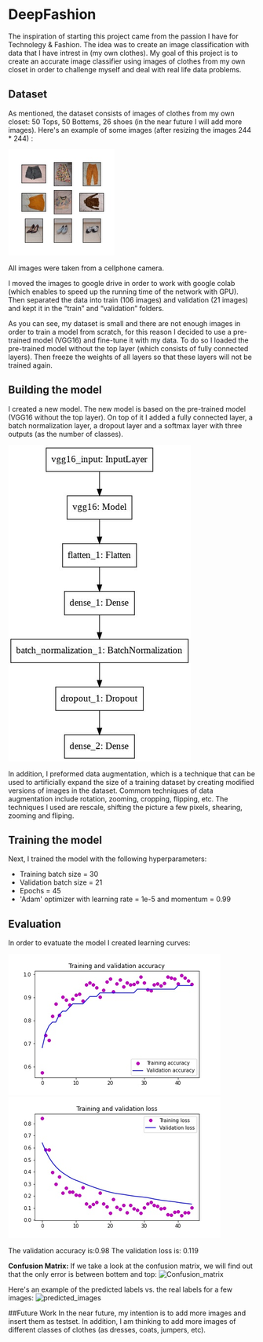 # DeepFashion

The inspiration of starting this project came from the passion I have for Technolegy & Fashion.
The idea was to create an image classification with data that I have intrest in (my own clothes).
My goal of this project is to create an accurate image classifier using images of clothes from my own closet
in order to challenge myself and deal with real life data problems.

## Dataset 
As mentioned, the dataset consists of images of clothes from my own closet: 50 Tops, 50 Bottems, 26 shoes (in the near future I will add more images).
Here's an example of some images (after resizing the images 244 * 244) :

![DeepFashionVGG16_presenting_imgs](<Evaluation_Images/DeepFashionVGG16_presenting_imgs.jpg>)

All images were taken from a cellphone camera.

I moved the images to google drive in order to work with google colab (which enables to speed up the running time of the network with GPU).
Then separated the data into train (106 images) and validation (21 images) and kept it in the “train” and “validation” folders. 

As you can see, my dataset is small and there are not enough images in order to train a model from scratch, for this reason I decided to use a pre-trained model (VGG16) and fine-tune it with my data. To do so I loaded the pre-trained model without the top layer (which consists of fully connected layers). Then freeze the weights of all layers so that these layers will not be trained again.

## Building the model
I created a new model. The new model is based on the pre-trained model (VGG16 without the top layer). On top of it I added a fully connected layer, a batch normalization layer, a dropout layer and a softmax layer with three outputs (as the number of classes).

![summary_model](<Evaluation_Images/model_summary.jpg>)


In addition, I preformed data augmentation, which is a technique that can be used to artificially expand the size of a training dataset by creating modified versions of images in the dataset. Commom techniques of data augmentation include rotation, zooming, cropping, flipping, etc. The techniques I used are rescale, shifting the picture a few pixels, shearing, zooming and fliping.

## Training the model
Next, I trained the model with the following hyperparameters:
* Training batch size = 30
* Validation batch size = 21
* Epochs = 45
* 'Adam' optimizer with learning rate = 1e-5 and momentum = 0.99

## Evaluation 
In order to evatuate the model I created learning curves:

![Learning Curves - Accuracy](<Evaluation_Images/Curves1.jpg>)
![Learning Curves - Accuracy](<Evaluation_Images/Curves2.jpg>)



The validation accuracy is:0.98
The validation loss is: 0.119


**Confusion Matrix:**
If we take a look at the confusion matrix, we will find out that the only error is between bottem and top:
![Confusion_matrix](<Evaluation_Images/Confusion_matrix.jpg>)


Here's an example of the predicted labels vs. the real labels for a few images:
![predicted_images](<Evaluation_Images/predicted_images.jpg>)



##Future Work
In the near future, my intention is to add more images and insert them as testset.
In addition, I am thinking to add more images of different classes of clothes (as dresses, coats, jumpers, etc).
